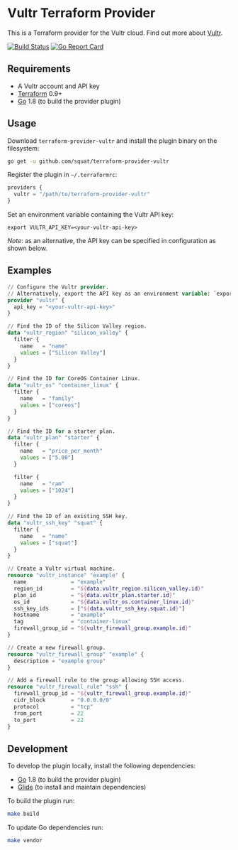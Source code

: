# Vultr Terraform Provider

This is a Terraform provider for the Vultr cloud. Find out more about [Vultr](https://www.vultr.com/about/).

[![Build Status](https://travis-ci.org/squat/terraform-provider-vultr.svg?branch=master)](https://travis-ci.org/squat/terraform-provider-vultr)
[![Go Report Card](https://goreportcard.com/badge/github.com/squat/terraform-provider-vultr)](https://goreportcard.com/report/github.com/squat/terraform-provider-vultr)

## Requirements

* A Vultr account and API key
* [Terraform](https://www.terraform.io/downloads.html) 0.9+
* [Go](https://golang.org/doc/install) 1.8 (to build the provider plugin)

## Usage

Download `terraform-provider-vultr` and install the plugin binary on the filesystem:
```sh
go get -u github.com/squat/terraform-provider-vultr
```

Register the plugin in `~/.terraformrc`:
```tf
providers {
  vultr = "/path/to/terraform-provider-vultr"
}
```

Set an environment variable containing the Vultr API key:
```
export VULTR_API_KEY=<your-vultr-api-key>
```
*Note*: as an alternative, the API key can be specified in configuration as shown below.

## Examples

```tf
// Configure the Vultr provider. 
// Alternatively, export the API key as an environment variable: `export VULTR_API_KEY=<your-vultr-api-key>`.
provider "vultr" {
  api_key = "<your-vultr-api-key>"
}

// Find the ID of the Silicon Valley region.
data "vultr_region" "silicon_valley" {
  filter {
    name   = "name"
    values = ["Silicon Valley"]
  }
}

// Find the ID for CoreOS Container Linux.
data "vultr_os" "container_linux" {
  filter {
    name   = "family"
    values = ["coreos"]
  }
}

// Find the ID for a starter plan.
data "vultr_plan" "starter" {
  filter {
    name   = "price_per_month"
    values = ["5.00"]
  }

  filter {
    name   = "ram"
    values = ["1024"]
  }
}

// Find the ID of an existing SSH key.
data "vultr_ssh_key" "squat" {
  filter {
    name   = "name"
    values = ["squat"]
  }
}

// Create a Vultr virtual machine.
resource "vultr_instance" "example" {
  name              = "example"
  region_id         = "${data.vultr_region.silicon_valley.id}"
  plan_id           = "${data.vultr_plan.starter.id}"
  os_id             = "${data.vultr_os.container_linux.id}"
  ssh_key_ids       = ["${data.vultr_ssh_key.squat.id}"]
  hostname          = "example"
  tag               = "container-linux"
  firewall_group_id = "${vultr_firewall_group.example.id}"
}

// Create a new firewall group.
resource "vultr_firewall_group" "example" {
  description = "example group"
}

// Add a firewall rule to the group allowing SSH access.
resource "vultr_firewall_rule" "ssh" {
  firewall_group_id = "${vultr_firewall_group.example.id}"
  cidr_block        = "0.0.0.0/0"
  protocol          = "tcp"
  from_port         = 22
  to_port           = 22
}
```

## Development

To develop the plugin locally, install the following dependencies:
* [Go](https://golang.org/doc/install) 1.8 (to build the provider plugin)
* [Glide](https://github.com/Masterminds/glide#install) (to install and maintain dependencies)

To build the plugin run:
```sh
make build
```

To update Go dependencies run:
```sh
make vendor
```
